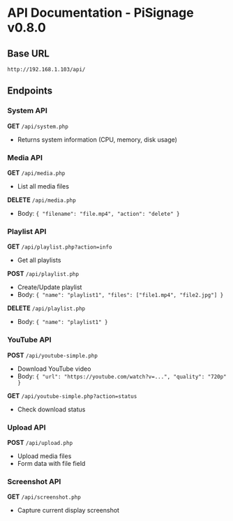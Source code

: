 # API Documentation - PiSignage v0.8.0

## Base URL
```
http://192.168.1.103/api/
```

## Endpoints

### System API
**GET** `/api/system.php`
- Returns system information (CPU, memory, disk usage)

### Media API
**GET** `/api/media.php`
- List all media files

**DELETE** `/api/media.php`
- Body: `{ "filename": "file.mp4", "action": "delete" }`

### Playlist API
**GET** `/api/playlist.php?action=info`
- Get all playlists

**POST** `/api/playlist.php`
- Create/Update playlist
- Body: `{ "name": "playlist1", "files": ["file1.mp4", "file2.jpg"] }`

**DELETE** `/api/playlist.php`
- Body: `{ "name": "playlist1" }`

### YouTube API
**POST** `/api/youtube-simple.php`
- Download YouTube video
- Body: `{ "url": "https://youtube.com/watch?v=...", "quality": "720p" }`

**GET** `/api/youtube-simple.php?action=status`
- Check download status

### Upload API
**POST** `/api/upload.php`
- Upload media files
- Form data with file field

### Screenshot API
**GET** `/api/screenshot.php`
- Capture current display screenshot